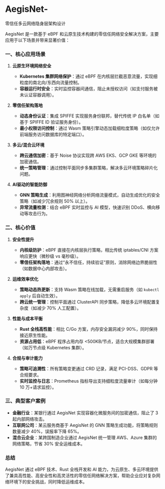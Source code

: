 # AegisNet-
零信任多云网络隐身层架构设计

AegisNet 是一款基于 eBPF 和云原生技术构建的零信任网络安全解决方案，主要应用于以下场景并带来显著价值：


### **一、核心应用场景**
1. **云原生环境网络安全**  
   - **Kubernetes 集群网络保护**：通过 eBPF 在内核层拦截恶意流量，实现细粒度的南北向/东西向流量控制。  
   - **容器运行时安全**：实时监控容器间通信，阻止未授权访问（如支付服务被未认证容器调用）。  

2. **零信任架构落地**  
   - **动态身份认证**：集成 SPIFFE 实现服务身份联邦，替代传统 IP 白名单（如基于 SPIFFE ID 验证服务身份）。  
   - **最小权限访问控制**：通过 Wasm 策略引擎动态加载细粒度策略（如仅允许前端服务访问数据库的特定端口）。  

3. **多云/混合云环境**  
   - **跨云通信加密**：基于 Noise 协议实现跨 AWS EKS、GCP GKE 等环境的加密通信。  
   - **统一策略管理**：通过控制平面同步多集群策略，解决多云环境策略碎片化问题。  

4. **AI驱动的智能防御**  
   - **GNN 策略生成**：利用图神经网络分析网络流量模式，自动生成优化的安全策略（如减少冗余规则 50% 以上）。  
   - **异常流量检测**：结合 eBPF 实时监控与 AI 模型，快速识别 DDoS、横向移动等攻击行为。


### **二、核心价值**
1. **安全性提升**  
   - **内核级防护**：eBPF 直接在内核层执行策略，相比传统 iptables/CNI 方案响应更快（微秒级 vs 毫秒级）。  
   - **零信任架构落地**：通过“永不信任，持续验证”原则，消除网络边界脆弱性（如数据中心内部攻击）。  

2. **运维效率优化**  
   - **策略动态热更新**：支持 Wasm 策略在线加载，无需重启服务（如 `kubectl apply` 后自动生效）。  
   - **跨云统一管理**：控制平面通过 ClusterAPI 同步策略，降低多云环境配置复杂度（如减少 70% 人工配置）。  

3. **性能与成本平衡**  
   - **Rust 全栈高性能**：相比 C/Go 方案，内存安全漏洞减少 90%，同时保持接近原生性能。  
   - **资源占用低**：eBPF 程序占用内存 <500KB/节点，适合大规模集群部署（如万节点级 Kubernetes 集群）。  

4. **合规与审计能力**  
   - **策略可追溯性**：所有策略变更通过 CRD 记录，满足 PCI-DSS、GDPR 等合规要求。  
   - **实时监控与日志**：Prometheus 指标导出支持细粒度流量审计（如每分钟 10 万+请求监控）。


### **三、典型客户案例**
- **金融行业**：某银行通过 AegisNet 实现容器化微服务间的加密通信，阻止了 3 起内部网络攻击。  
- **互联网公司**：某云服务商基于 AegisNet 的 GNN 策略生成功能，将策略规则数量减少 40%，误报率下降 65%。  
- **混合云企业**：某跨国制造企业通过 AegisNet 统一管理 AWS、Azure 集群的网络策略，节省 30% 安全运维成本。


### **总结**
AegisNet 通过 eBPF 技术、Rust 全栈开发和 AI 能力，为云原生、多云环境提供了兼具高性能、高安全性和高灵活性的零信任网络解决方案，帮助企业应对复杂网络环境下的安全挑战，同时降低运维成本。
